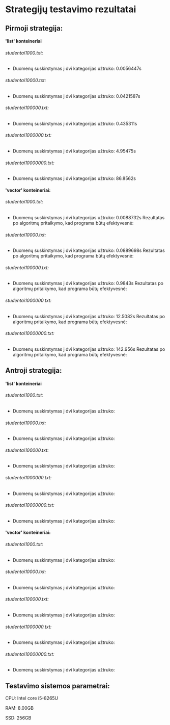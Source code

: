 # Strategijų testavimo rezultatai
## Pirmoji strategija: 
#### 'list' konteineriai
###### studentai1000.txt: 
- Duomenų suskirstymas į dvi kategorijas užtruko: 0.0056447s

###### studentai10000.txt:
- Duomenų suskirstymas į dvi kategorijas užtruko: 0.0421587s

###### studentai100000.txt:
- Duomenų suskirstymas į dvi kategorijas užtruko: 0.435311s

###### studentai1000000.txt:
- Duomenų suskirstymas į dvi kategorijas užtruko: 4.95475s

###### studentai10000000.txt:
- Duomenų suskirstymas į dvi kategorijas užtruko: 86.8562s

#### 'vector' konteineriai:
###### studentai1000.txt: 
- Duomenų suskirstymas į dvi kategorijas užtruko: 0.0088732s
Rezultatas po algoritmų pritaikymo, kad programa būtų efektyvesnė:

###### studentai10000.txt:
- Duomenų suskirstymas į dvi kategorijas užtruko: 0.0889698s
Rezultatas po algoritmų pritaikymo, kad programa būtų efektyvesnė:

###### studentai100000.txt:
- Duomenų suskirstymas į dvi kategorijas užtruko: 0.9843s
Rezultatas po algoritmų pritaikymo, kad programa būtų efektyvesnė:

###### studentai1000000.txt:
- Duomenų suskirstymas į dvi kategorijas užtruko: 12.5082s
Rezultatas po algoritmų pritaikymo, kad programa būtų efektyvesnė:

###### studentai10000000.txt:
- Duomenų suskirstymas į dvi kategorijas užtruko: 142.956s
Rezultatas po algoritmų pritaikymo, kad programa būtų efektyvesnė:

## Antroji strategija: 
#### 'list' konteineriai
###### studentai1000.txt: 
- Duomenų suskirstymas į dvi kategorijas užtruko: 

###### studentai10000.txt:
- Duomenų suskirstymas į dvi kategorijas užtruko: 

###### studentai100000.txt:
- Duomenų suskirstymas į dvi kategorijas užtruko: 

###### studentai1000000.txt:
- Duomenų suskirstymas į dvi kategorijas užtruko:

###### studentai10000000.txt:
- Duomenų suskirstymas į dvi kategorijas užtruko: 

#### 'vector' konteineriai:
###### studentai1000.txt: 
- Duomenų suskirstymas į dvi kategorijas užtruko: 

###### studentai10000.txt:
- Duomenų suskirstymas į dvi kategorijas užtruko: 

###### studentai100000.txt:
- Duomenų suskirstymas į dvi kategorijas užtruko: 

###### studentai1000000.txt:
- Duomenų suskirstymas į dvi kategorijas užtruko:

###### studentai10000000.txt:
- Duomenų suskirstymas į dvi kategorijas užtruko: 


## Testavimo sistemos parametrai:
CPU: Intel core i5-8265U

RAM: 8.00GB

SSD: 256GB
